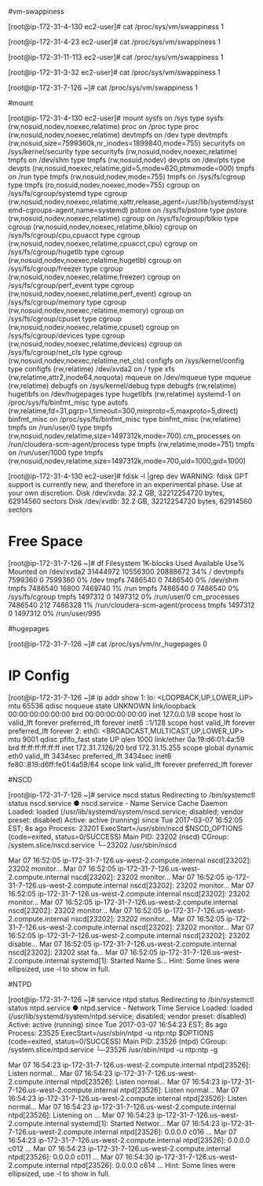 ﻿#vm-swappiness

[root@ip-172-31-4-130 ec2-user]# cat /proc/sys/vm/swappiness
1

[root@ip-172-31-4-23 ec2-user]# cat /proc/sys/vm/swappiness
1

[root@ip-172-31-11-113 ec2-user]# cat /proc/sys/vm/swappiness
1

[root@ip-172-31-3-32 ec2-user]# cat /proc/sys/vm/swappiness
1

[root@ip-172-31-7-126 ~]# cat /proc/sys/vm/swappiness
1

#mount

[root@ip-172-31-4-130 ec2-user]# mount
sysfs on /sys type sysfs (rw,nosuid,nodev,noexec,relatime)
proc on /proc type proc (rw,nosuid,nodev,noexec,relatime)
devtmpfs on /dev type devtmpfs (rw,nosuid,size=7599360k,nr_inodes=1899840,mode=755)
securityfs on /sys/kernel/security type securityfs (rw,nosuid,nodev,noexec,relatime)
tmpfs on /dev/shm type tmpfs (rw,nosuid,nodev)
devpts on /dev/pts type devpts (rw,nosuid,noexec,relatime,gid=5,mode=620,ptmxmode=000)
tmpfs on /run type tmpfs (rw,nosuid,nodev,mode=755)
tmpfs on /sys/fs/cgroup type tmpfs (ro,nosuid,nodev,noexec,mode=755)
cgroup on /sys/fs/cgroup/systemd type cgroup (rw,nosuid,nodev,noexec,relatime,xattr,release_agent=/usr/lib/systemd/systemd-cgroups-agent,name=systemd)
pstore on /sys/fs/pstore type pstore (rw,nosuid,nodev,noexec,relatime)
cgroup on /sys/fs/cgroup/blkio type cgroup (rw,nosuid,nodev,noexec,relatime,blkio)
cgroup on /sys/fs/cgroup/cpu,cpuacct type cgroup (rw,nosuid,nodev,noexec,relatime,cpuacct,cpu)
cgroup on /sys/fs/cgroup/hugetlb type cgroup (rw,nosuid,nodev,noexec,relatime,hugetlb)
cgroup on /sys/fs/cgroup/freezer type cgroup (rw,nosuid,nodev,noexec,relatime,freezer)
cgroup on /sys/fs/cgroup/perf_event type cgroup (rw,nosuid,nodev,noexec,relatime,perf_event)
cgroup on /sys/fs/cgroup/memory type cgroup (rw,nosuid,nodev,noexec,relatime,memory)
cgroup on /sys/fs/cgroup/cpuset type cgroup (rw,nosuid,nodev,noexec,relatime,cpuset)
cgroup on /sys/fs/cgroup/devices type cgroup (rw,nosuid,nodev,noexec,relatime,devices)
cgroup on /sys/fs/cgroup/net_cls type cgroup (rw,nosuid,nodev,noexec,relatime,net_cls)
configfs on /sys/kernel/config type configfs (rw,relatime)
/dev/xvda2 on / type xfs (rw,relatime,attr2,inode64,noquota)
mqueue on /dev/mqueue type mqueue (rw,relatime)
debugfs on /sys/kernel/debug type debugfs (rw,relatime)
hugetlbfs on /dev/hugepages type hugetlbfs (rw,relatime)
systemd-1 on /proc/sys/fs/binfmt_misc type autofs (rw,relatime,fd=31,pgrp=1,timeout=300,minproto=5,maxproto=5,direct)
binfmt_misc on /proc/sys/fs/binfmt_misc type binfmt_misc (rw,relatime)
tmpfs on /run/user/0 type tmpfs (rw,nosuid,nodev,relatime,size=1497312k,mode=700)
cm_processes on /run/cloudera-scm-agent/process type tmpfs (rw,relatime,mode=751)
tmpfs on /run/user/1000 type tmpfs (rw,nosuid,nodev,relatime,size=1497312k,mode=700,uid=1000,gid=1000)

[root@ip-172-31-4-130 ec2-user]# fdisk -l |grep dev
WARNING: fdisk GPT support is currently new, and therefore in an experimental phase. Use at your own discretion.
Disk /dev/xvda: 32.2 GB, 32212254720 bytes, 62914560 sectors
Disk /dev/xvdb: 32.2 GB, 32212254720 bytes, 62914560 sectors

# Free Space

[root@ip-172-31-7-126 ~]# df
Filesystem     1K-blocks     Used Available Use% Mounted on
/dev/xvda2      31444972 10556300  20888672  34% /
devtmpfs         7599360        0   7599360   0% /dev
tmpfs            7486540        0   7486540   0% /dev/shm
tmpfs            7486540    16800   7469740   1% /run
tmpfs            7486540        0   7486540   0% /sys/fs/cgroup
tmpfs            1497312        0   1497312   0% /run/user/0
cm_processes     7486540      212   7486328   1% /run/cloudera-scm-agent/process
tmpfs            1497312        0   1497312   0% /run/user/995

#hugepages

[root@ip-172-31-7-126 ~]# cat /proc/sys/vm/nr_hugepages
0


# IP Config

[root@ip-172-31-7-126 ~]# ip addr show
1: lo: <LOOPBACK,UP,LOWER_UP> mtu 65536 qdisc noqueue state UNKNOWN
    link/loopback 00:00:00:00:00:00 brd 00:00:00:00:00:00
    inet 127.0.0.1/8 scope host lo
       valid_lft forever preferred_lft forever
    inet6 ::1/128 scope host
       valid_lft forever preferred_lft forever
2: eth0: <BROADCAST,MULTICAST,UP,LOWER_UP> mtu 9001 qdisc pfifo_fast state UP qlen 1000
    link/ether 0a:19:d6:01:4a:59 brd ff:ff:ff:ff:ff:ff
    inet 172.31.7.126/20 brd 172.31.15.255 scope global dynamic eth0
       valid_lft 3434sec preferred_lft 3434sec
    inet6 fe80::819:d6ff:fe01:4a59/64 scope link
       valid_lft forever preferred_lft forever

#NSCD

[root@ip-172-31-7-126 ~]# service nscd status
Redirecting to /bin/systemctl status  nscd.service
● nscd.service - Name Service Cache Daemon
   Loaded: loaded (/usr/lib/systemd/system/nscd.service; disabled; vendor preset: disabled)
   Active: active (running) since Tue 2017-03-07 16:52:05 EST; 8s ago
  Process: 23201 ExecStart=/usr/sbin/nscd $NSCD_OPTIONS (code=exited, status=0/SUCCESS)
 Main PID: 23202 (nscd)
   CGroup: /system.slice/nscd.service
           └─23202 /usr/sbin/nscd

Mar 07 16:52:05 ip-172-31-7-126.us-west-2.compute.internal nscd[23202]: 23202 monitor...
Mar 07 16:52:05 ip-172-31-7-126.us-west-2.compute.internal nscd[23202]: 23202 monitor...
Mar 07 16:52:05 ip-172-31-7-126.us-west-2.compute.internal nscd[23202]: 23202 monitor...
Mar 07 16:52:05 ip-172-31-7-126.us-west-2.compute.internal nscd[23202]: 23202 monitor...
Mar 07 16:52:05 ip-172-31-7-126.us-west-2.compute.internal nscd[23202]: 23202 monitor...
Mar 07 16:52:05 ip-172-31-7-126.us-west-2.compute.internal nscd[23202]: 23202 monitor...
Mar 07 16:52:05 ip-172-31-7-126.us-west-2.compute.internal nscd[23202]: 23202 monitor...
Mar 07 16:52:05 ip-172-31-7-126.us-west-2.compute.internal nscd[23202]: 23202 disable...
Mar 07 16:52:05 ip-172-31-7-126.us-west-2.compute.internal nscd[23202]: 23202 stat fa...
Mar 07 16:52:05 ip-172-31-7-126.us-west-2.compute.internal systemd[1]: Started Name S...
Hint: Some lines were ellipsized, use -l to show in full.

#NTPD

[root@ip-172-31-7-126 ~]# service ntpd status
Redirecting to /bin/systemctl status  ntpd.service
● ntpd.service - Network Time Service
   Loaded: loaded (/usr/lib/systemd/system/ntpd.service; disabled; vendor preset: disabled)
   Active: active (running) since Tue 2017-03-07 16:54:23 EST; 8s ago
  Process: 23525 ExecStart=/usr/sbin/ntpd -u ntp:ntp $OPTIONS (code=exited, status=0/SUCCESS)
 Main PID: 23526 (ntpd)
   CGroup: /system.slice/ntpd.service
           └─23526 /usr/sbin/ntpd -u ntp:ntp -g

Mar 07 16:54:23 ip-172-31-7-126.us-west-2.compute.internal ntpd[23526]: Listen normal...
Mar 07 16:54:23 ip-172-31-7-126.us-west-2.compute.internal ntpd[23526]: Listen normal...
Mar 07 16:54:23 ip-172-31-7-126.us-west-2.compute.internal ntpd[23526]: Listen normal...
Mar 07 16:54:23 ip-172-31-7-126.us-west-2.compute.internal ntpd[23526]: Listen normal...
Mar 07 16:54:23 ip-172-31-7-126.us-west-2.compute.internal ntpd[23526]: Listening on ...
Mar 07 16:54:23 ip-172-31-7-126.us-west-2.compute.internal systemd[1]: Started Networ...
Mar 07 16:54:23 ip-172-31-7-126.us-west-2.compute.internal ntpd[23526]: 0.0.0.0 c016 ...
Mar 07 16:54:23 ip-172-31-7-126.us-west-2.compute.internal ntpd[23526]: 0.0.0.0 c012 ...
Mar 07 16:54:23 ip-172-31-7-126.us-west-2.compute.internal ntpd[23526]: 0.0.0.0 c011 ...
Mar 07 16:54:30 ip-172-31-7-126.us-west-2.compute.internal ntpd[23526]: 0.0.0.0 c614 ...
Hint: Some lines were ellipsized, use -l to show in full.





